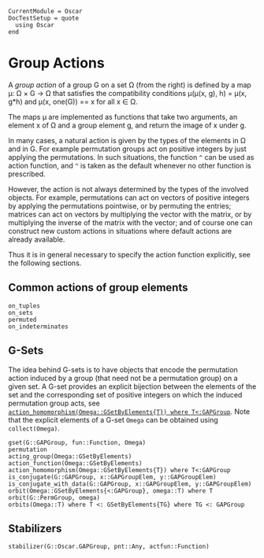 ```@meta
CurrentModule = Oscar
DocTestSetup = quote
  using Oscar
end
```

# Group Actions

A *group action* of a group G on a set Ω (from the right) is defined by
a map μ: Ω × G → Ω that satisfies the compatibility conditions
μ(μ(x, g), h) = μ(x, g*h) and μ(x, one(G)) == x for all x ∈ Ω.

The maps μ are implemented as functions that take two arguments, an element
x of Ω and a group element g, and return the image of x under g.

In many cases, a natural action is given by the types of the elements in Ω
and in G.
For example permutation groups act on positive integers by just applying
the permutations.
In such situations, the function `^` can be used as action function,
and `^` is taken as the default whenever no other function is prescribed.

However, the action is not always determined by the types of the involved
objects.
For example, permutations can act on vectors of positive integers by
applying the permutations pointwise, or by permuting the entries;
matrices can act on vectors by multiplying the vector with the matrix,
or by multiplying the inverse of the matrix with the vector;
and of course one can construct new custom actions in situations where
default actions are already available.

Thus it is in general necessary to specify the action function explicitly,
see the following sections.


## Common actions of group elements

```@docs
on_tuples
on_sets
permuted
on_indeterminates
```


## G-Sets

The idea behind G-sets is to have objects that encode the permutation action
induced by a group (that need not be a permutation group) on a given set.
A G-set provides an explicit bijection between the elements of the set and
the corresponding set of positive integers on which the induced permutation
group acts,
see [`action_homomorphism(Omega::GSetByElements{T}) where T<:GAPGroup`](@ref).
Note that the explicit elements of a G-set `Omega` can be obtained using
`collect(Omega)`.

```@docs
gset(G::GAPGroup, fun::Function, Omega)
permutation
acting_group(Omega::GSetByElements)
action_function(Omega::GSetByElements)
action_homomorphism(Omega::GSetByElements{T}) where T<:GAPGroup
is_conjugate(G::GAPGroup, x::GAPGroupElem, y::GAPGroupElem)
is_conjugate_with_data(G::GAPGroup, x::GAPGroupElem, y::GAPGroupElem)
orbit(Omega::GSetByElements{<:GAPGroup}, omega::T) where T
orbit(G::PermGroup, omega)
orbits(Omega::T) where T <: GSetByElements{TG} where TG <: GAPGroup
```


## Stabilizers

```@docs
stabilizer(G::Oscar.GAPGroup, pnt::Any, actfun::Function)
```
